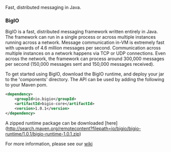 Fast, distributed messaging in Java.

### BigIO

BigIO is a fast, distributed messaging framework written entirely in Java. The 
framework can run in a single process or across multiple instances running 
across a network. Message communication in-VM is extremely fast with upwards of 
4.6 million messages per second. Communication across multiple instances on a 
network happens via TCP or UDP connections. Even across the network, the 
framework can process around 300,000 messages per second (150,000 messages sent 
and 150,000 messages received).

To get started using BigIO, download the BigIO runtime, and deploy your jar
to the 'components' directory. The API can be used by adding the following to
your Maven pom.

```XML
<dependency>
    <groupId>io.bigio</groupId>
    <artifactId>bigio-core</artifactId>
    <version>1.0.1</version>
</dependency>
```

A zipped runtime package can be downloaded [here] (http://search.maven.org/remotecontent?filepath=io/bigio/bigio-runtime/1.0.1/bigio-runtime-1.0.1.zip)

For more information, please see our [wiki](https://github.com/Archarithms/bigio/wiki)
